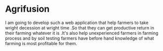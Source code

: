 # Agrifusion
I am going  to develop such a web application that help farmers to take wright decession at wright time .So that they can get productive return in their farming whatever it is .It's also help unexperienced farmers in farming process and by soil testing farmers have before hand knowledge of what farming is most profitable for them.
